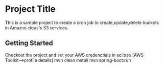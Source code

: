 # Project Title

This is a sample project to create a cron job to create,update,delete buckets in Amazno clous's S3 services.

## Getting Started
Checkout the project and set your AWS credenctials in eclipse [AWS Toolkit-->profile details]
mvn clean install
mvn spring-boot:run
